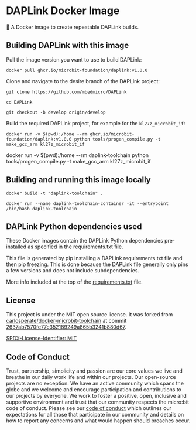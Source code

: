 # DAPLink Docker Image

🐳 A Docker image to create repeatable DAPLink builds.


## Building DAPLink with this image

Pull the image version you want to use to build DAPLink:

```
docker pull ghcr.io/microbit-foundation/daplink:v1.0.0
```

Clone and navigate to the desire branch of the DAPLink project:

```
git clone https://github.com/mbedmicro/DAPLink
```

```
cd DAPLink
```

```
git checkout -b develop origin/develop
```

Build the required DAPLink project, for example for the `kl27z_microbit_if`:

```
docker run -v $(pwd):/home --rm ghcr.io/microbit-foundation/daplink:v1.0.0 python tools/progen_compile.py -t make_gcc_arm kl27z_microbit_if
```
docker run -v $(pwd):/home --rm daplink-toolchain python tools/progen_compile.py -t make_gcc_arm kl27z_microbit_if

## Building and running this image locally

```
docker build -t "daplink-toolchain" .
```

```
docker run --name daplink-toolchain-container -it --entrypoint /bin/bash daplink-toolchain
```

## DAPLink Python dependencies used

These Docker images contain the DAPLink Python dependencies pre-installed as
specified in the requirements.txt file.

This file is generated by pip installing a DAPLink requirements.txt file and
then pip freezing. This is done because the DAPLink file generally only pins a
few versions and does not include subdependencies.

More info included at the top of the [requirements.txt](requirements.txt) file.


## License

This project is under the MIT open source license. It was forked from
[carlosperate/docker-microbit-toolchain](https://github.com/carlosperate/docker-microbit-toolchain)
at commit
[2637ab7570fe77c352189249a865b3241b880d67](https://github.com/carlosperate/docker-microbit-toolchain/commit/2637ab7570fe77c352189249a865b3241b880d67).

[SPDX-License-Identifier: MIT](LICENSE.md)


## Code of Conduct

Trust, partnership, simplicity and passion are our core values we live and
breathe in our daily work life and within our projects. Our open-source
projects are no exception. We have an active community which spans the globe
and we welcome and encourage participation and contributions to our projects
by everyone. We work to foster a positive, open, inclusive and supportive
environment and trust that our community respects the micro:bit code of
conduct. Please see our [code of conduct](https://microbit.org/safeguarding/)
which outlines our expectations for all those that participate in our
community and details on how to report any concerns and what would happen
should breaches occur.
